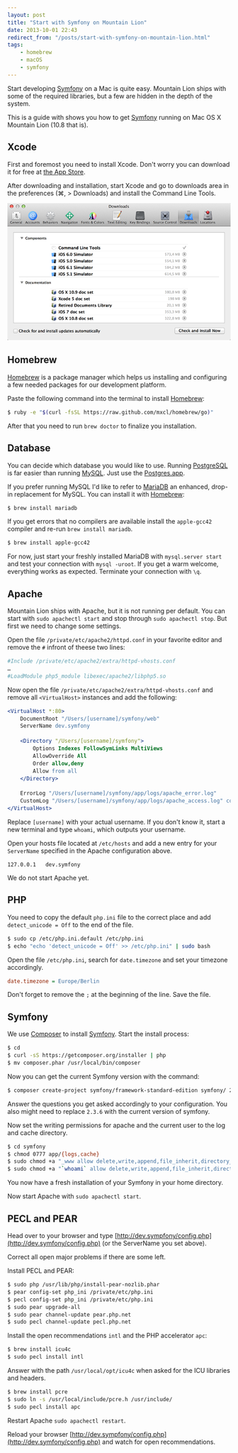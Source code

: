 ```yaml
---
layout: post
title: "Start with Symfony on Mountain Lion"
date: 2013-10-01 22:43
redirect_from: "/posts/start-with-symfony-on-mountain-lion.html"
tags:
    - homebrew
    - macOS
    - symfony
---
```

Start developing [Symfony](http://symfony.com/) on a Mac is quite easy. Mountain Lion ships with some of the required libraries, but a few are hidden in the depth of the system.

This is a guide with shows you how to get [Symfony](http://symfony.com/) running on  Mac OS X Mountain Lion (10.8 that is).

## Xcode

First and foremost you need to install Xcode. Don't worry you can download it for free at [the App Store](https://itunes.apple.com/de/app/xcode/id497799835?mt=12).

After downloading and installation, start Xcode and go to downloads area in the preferences (⌘, > Downloads) and install the Command Line Tools.

![Xcode Preferences Panel](/images/blog/xcode-downloads.png)

## Homebrew

[Homebrew](http://brew.sh) is a package manager which helps us installing and configuring a few needed packages for our development platform.

Paste the following command into the terminal to install [Homebrew](http://brew.sh):

```sh
$ ruby -e "$(curl -fsSL https://raw.github.com/mxcl/homebrew/go)"
```

After that you need to run `brew doctor` to finalize you installation.

## Database

You can decide which database you would like to use. Running [PostgreSQL](http://www.postgresql.org) is far easier than running [MySQL](http://www.mysql.com). Just use the [Postgres.app](http://postgresapp.com).

If you prefer running MySQL I'd like to refer to [MariaDB](https://mariadb.org) an enhanced, drop-in replacement for MySQL. You can install it with [Homebrew](http://brew.sh):

```sh
$ brew install mariadb
```

If you get errors that no compilers are available install the `apple-gcc42` compiler and re-run `brew install mariadb`.

```sh
$ brew install apple-gcc42
```

For now, just start your freshly installed MariaDB with `mysql.server start` and test your connection with `mysql -uroot`. If you get a warm welcome, everything works as expected. Terminate your connection with `\q`.

## Apache

Mountain Lion ships with Apache, but it is not running per default. You can start with `sudo apachectl start` and stop through `sudo apachectl stop`. But first we need to change some settings.

Open the file `/private/etc/apache2/httpd.conf` in your favorite editor and remove the `#` infront of theese two lines:

```apache
#Include /private/etc/apache2/extra/httpd-vhosts.conf
…
#LoadModule php5_module libexec/apache2/libphp5.so
```

Now open the file `/private/etc/apache2/extra/httpd-vhosts.conf` and remove all `<VirtualHost>` instances and add the following:

```apache
<VirtualHost *:80>
    DocumentRoot "/Users/[username]/symfony/web"
    ServerName dev.symfony

    <Directory "/Users/[username]/symfony">
        Options Indexes FollowSymLinks MultiViews
        AllowOverride All
        Order allow,deny
        Allow from all
    </Directory>

    ErrorLog "/Users/[username]/symfony/app/logs/apache_error.log"
    CustomLog "/Users/[username]/symfony/app/logs/apache_access.log" common
</VirtualHost>
```

Replace `[username]` with your actual username. If you don't know it, start a new terminal and type `whoami`, which outputs your username.

Open your hosts file located at `/etc/hosts` and add a new entry for your `ServerName` specified in the Apache configuration above.

```
127.0.0.1   dev.symfony
```

We do not start Apache yet.

## PHP

You need to copy the default `php.ini` file to the correct place and add `detect_unicode = Off` to the end of the file.

```sh
$ sudo cp /etc/php.ini.default /etc/php.ini
$ echo "echo 'detect_unicode = Off' >> /etc/php.ini" | sudo bash
```

Open the file `/etc/php.ini`, search for `date.timezone` and set your timezone accordingly.

```ini
date.timezone = Europe/Berlin
```

Don't forget to remove the `;` at the beginning of the line. Save the file.

## Symfony

We use [Composer](http://getcomposer.org) to install [Symfony](http://symfony.com/). Start the install process:

```sh
$ cd
$ curl -sS https://getcomposer.org/installer | php
$ mv composer.phar /usr/local/bin/composer
```

Now you can get the current Symfony version with the command:

```sh
$ composer create-project symfony/framework-standard-edition symfony/ 2.3.6
```

Answer the questions you get asked accordingly to your configuration. You also might need to replace `2.3.6` with the current version of symfony.

Now set the writing permissions for apache and the current user to the log and cache directory.

```sh
$ cd symfony
$ chmod 0777 app/{logs,cache}
$ sudo chmod +a "_www allow delete,write,append,file_inherit,directory_inherit" app/cache app/logs
$ sudo chmod +a "`whoami` allow delete,write,append,file_inherit,directory_inherit" app/cache app/logs
```

You now have a fresh installation of your Symfony in your home directory.

Now start Apache with `sudo apachectl start`.

## PECL and PEAR

Head over to your browser and type [http://dev.sympfony/config.php](http://dev.symfony/config.php) (or the ServerName you set above).

Correct all open major problems if there are some left.

Install PECL and PEAR:

```sh
$ sudo php /usr/lib/php/install-pear-nozlib.phar
$ pear config-set php_ini /private/etc/php.ini
$ pecl config-set php_ini /private/etc/php.ini
$ sudo pear upgrade-all
$ sudo pear channel-update pear.php.net
$ sudo pecl channel-update pecl.php.net
```

Install the open recommendations `intl` and the PHP accelerator `apc`:

```sh
$ brew install icu4c
$ sudo pecl install intl
```

Answer with the path `/usr/local/opt/icu4c` when asked for the ICU libraries and headers.

```sh
$ brew install pcre
$ sudo ln -s /usr/local/include/pcre.h /usr/include/
$ sudo pecl install apc
````

Restart Apache `sudo apachectl restart`.

Reload your browser [http://dev.sympfony/config.php](http://dev.symfony/config.php) and watch for open recommendations.

<!--
## Add this

```
include_path = ".:/usr/lib/php/pear"
```
-->

